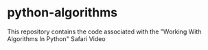 python-algorithms
=================

This repository contains the code associated with the "Working With Algorithms In Python" Safari Video
